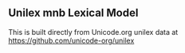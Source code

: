Unilex mnb Lexical Model
----------------------

This is built directly from Unicode.org unilex data at
https://github.com/unicode-org/unilex
